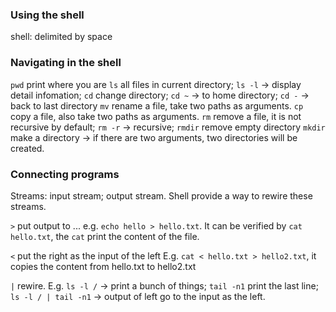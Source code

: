 ### Using the shell
shell: delimited by space

### Navigating in the shell
`pwd` print where you are
`ls` all files in current directory; `ls -l` -> display detail infomation;
`cd` change directory; `cd ~` -> to home directory; `cd -` -> back to last directory
`mv` rename a file, take two paths as arguments. 
`cp` copy a file, also take two paths as arguments.
`rm` remove a file, it is not recursive by default; `rm -r` -> recursive; `rmdir` remove empty directory
`mkdir` make a directory -> if there are two arguments, two directories will be created.

### Connecting programs
Streams: input stream; output stream.
Shell provide a way to rewire these streams.

`>` put output to ... e.g. `echo hello > hello.txt`. It can be verified by `cat hello.txt`, the `cat` print the content of the file.

`<` put the right as the input of the left
E.g. `cat < hello.txt > hello2.txt`, it copies the content from hello.txt to hello2.txt

`|` rewire.
E.g. `ls -l /` -> print a bunch of things; `tail -n1` print the last line; `ls -l / | tail -n1` -> output of left go to the input as the left.